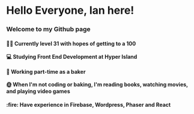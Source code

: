 <h1>Hello Everyone, Ian here!</h1> 
  
  <h3>Welcome to my Github page</h3>

<h4>🏳️‍🌈 Currently level 31 with hopes of getting to a 100<br> 
  <br>
💻 Studying Front End Development at Hyper Island</br>
  <br>
🥐 Working part-time as a baker<br>
  <br>
🌞 When I'm not coding or baking, I'm reading books, watching movies, and playing video games
  <br</h4>
   <h4>  :fire: Have experience in Firebase, Wordpress, Phaser and React
      </h4>
